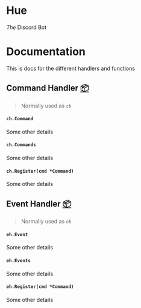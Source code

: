 # Hue
*The* Discord Bot

# Documentation
This is docs for the different handlers and functions

## Command Handler [:package:](https://github.com/BaileyJM02/Hue/pkg/commandHandler/commandHandler.go)
> Normally used as `ch`

#### `ch.Command`
Some other details

#### `ch.Commands`
Some other details

#### `ch.Register(cmd *Command)`
Some other details

## Event Handler [:package:](https://github.com/BaileyJM02/Hue/pkg/eventHandler/eventHandler.go)
> Normally used as `eh`

#### `eh.Event`
Some other details

#### `eh.Events`
Some other details

#### `eh.Register(cmd *Command)`
Some other details
